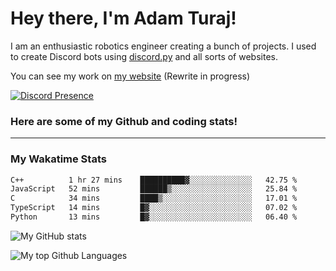# Hey there, I'm Adam Turaj!

I am an enthusiastic robotics engineer creating a bunch of projects. I used to create Discord bots using [discord.py](https://github.com/Rapptz/discord.py) and all sorts of websites.

You can see my work on [my website](https://adamturaj.com) (Rewrite in progress)

[![Discord Presence](https://lanyard.cnrad.dev/api/374147012599218176)](https://discord.com/users/374147012599218176)

### Here are some of my Github and coding stats!

---
### My Wakatime Stats
<!--START_SECTION:waka-->

```txt
C++          1 hr 27 mins    ██████████▓░░░░░░░░░░░░░░   42.75 %
JavaScript   52 mins         ██████▒░░░░░░░░░░░░░░░░░░   25.84 %
C            34 mins         ████▒░░░░░░░░░░░░░░░░░░░░   17.01 %
TypeScript   14 mins         █▓░░░░░░░░░░░░░░░░░░░░░░░   07.02 %
Python       13 mins         █▓░░░░░░░░░░░░░░░░░░░░░░░   06.40 %
```

<!--END_SECTION:waka-->

![My GitHub stats](https://github-readme-stats.vercel.app/api?username=AdamTuraj&count_private=true&theme=dark)

![My top Github Languages](https://github-readme-stats.vercel.app/api/top-langs/?username=AdamTuraj&layout=compact&count_private=true&theme=dark)

